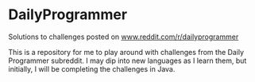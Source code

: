 DailyProgrammer
===============

Solutions to challenges posted on www.reddit.com/r/dailyprogrammer

This is a repository for me to play around with challenges from the Daily Programmer subreddit. I may dip into new languages as I learn them, but initially, I will be completing the challenges in Java.
